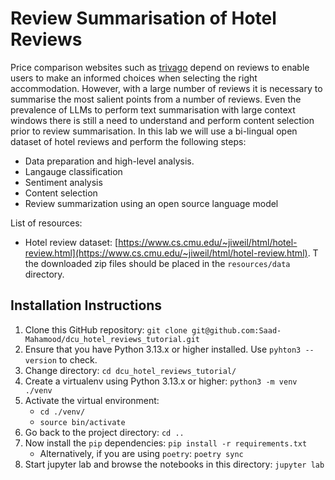 # Review Summarisation of Hotel Reviews

Price comparison websites such as [trivago](http://company.trivago.com) depend on reviews to enable users to make an informed choices when selecting the right accommodation. However, with a large number of reviews it is necessary to summarise the most salient points from a number of reviews. Even the prevalence of LLMs to perform text summarisation with large context windows there is still a need to understand and perform content selection prior to review summarisation. In this lab we will use a bi-lingual open dataset of hotel reviews and perform the following steps:

* Data preparation and high-level analysis.
* Langauge classification 
* Sentiment analysis 
* Content selection
* Review summarization using an open source language model

List of resources:

* Hotel review dataset: [https://www.cs.cmu.edu/~jiweil/html/hotel-review.html](https://www.cs.cmu.edu/~jiweil/html/hotel-review.html). T
the downloaded zip files should be placed in the `resources/data` directory.

## Installation Instructions

1. Clone this GitHub repository: `git clone git@github.com:Saad-Mahamood/dcu_hotel_reviews_tutorial.git`
2. Ensure that you have Python 3.13.x or higher installed. Use `pyhton3 --version` to check.
3. Change directory: `cd dcu_hotel_reviews_tutorial/`
4. Create a virtualenv using Python 3.13.x or higher: `python3 -m venv ./venv`
5. Activate the virtual environment:
   * `cd ./venv/`
   * `source bin/activate`
6. Go back to the project directory: `cd ..`
7. Now install the `pip` dependencies: `pip install -r requirements.txt`
   * Alternatively, if you are using `poetry`: `poetry sync` 
8. Start jupyter lab and browse the notebooks in this directory: `jupyter lab`